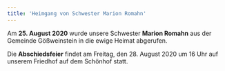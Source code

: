 ```yaml
---
title: 'Heimgang von Schwester Marion Romahn'
---
```


Am **25. August 2020** wurde unsere Schwester **Marion Romahn** aus der Gemeinde Gößweinstein in die ewige Heimat abgerufen.

Die **Abschiedsfeier** findet am Freitag, den 28. August 2020 um 16 Uhr auf unserem Friedhof auf dem Schönhof statt.